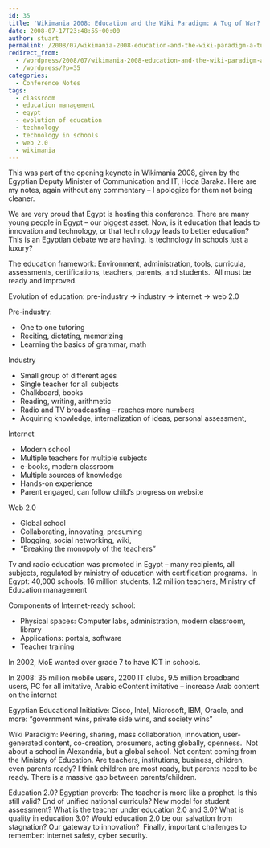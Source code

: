 ```yaml
---
id: 35
title: 'Wikimania 2008: Education and the Wiki Paradigm: A Tug of War?'
date: 2008-07-17T23:48:55+00:00
author: stuart
permalink: /2008/07/wikimania-2008-education-and-the-wiki-paradigm-a-tug-of-war/
redirect_from:
  - /wordpress/2008/07/wikimania-2008-education-and-the-wiki-paradigm-a-tug-of-war/
  - /wordpress/?p=35
categories:
  - Conference Notes
tags:
  - classroom
  - education management
  - egypt
  - evolution of education
  - technology
  - technology in schools
  - web 2.0
  - wikimania
---
```

This was part of the opening keynote in Wikimania 2008, given by the Egyptian Deputy Minister of Communication and IT, Hoda Baraka. Here are my notes, again without any commentary &#8211; I apologize for them not being cleaner.

<!--more-->

We are very proud that Egypt is hosting this conference. There are many young people in Egypt – our biggest asset. Now, is it education that leads to innovation and technology, or that technology leads to better education? This is an Egyptian debate we are having. Is technology in schools just a luxury?

The education framework: Environment, administration, tools, curricula, assessments, certifications, teachers, parents, and students.  All must be ready and improved.

Evolution of education: pre-industry -> industry -> internet -> web 2.0
  
Pre-industry:

  * One to one tutoring
  * Reciting, dictating, memorizing
  * Learning the basics of grammar, math

Industry

  * Small group of different ages
  * Single teacher for all subjects
  * Chalkboard, books
  * Reading, writing, arithmetic
  * Radio and TV broadcasting – reaches more numbers
  * Acquiring knowledge, internalization of ideas, personal assessment,

Internet

  * Modern school
  * Multiple teachers for multiple subjects
  * e-books, modern classroom
  * Multiple sources of knowledge
  * Hands-on experience
  * Parent engaged, can follow child’s progress on website

Web 2.0

  * Global school
  * Collaborating, innovating, presuming
  * Blogging, social networking, wiki,
  * “Breaking the monopoly of the teachers”

Tv and radio education was promoted in Egypt – many recipients, all subjects, regulated by ministry of education with certification programs.  In Egypt: 40,000 schools, 16 million students, 1.2 million teachers, Ministry of Education management

Components of Internet-ready school:

  * Physical spaces: Computer labs, administration, modern classroom, library
  * Applications: portals, software
  * Teacher training

In 2002, MoE wanted over grade 7 to have ICT in schools.
  
In 2008: 35 million mobile users, 2200 IT clubs, 9.5 million broadband users, PC for all imitative, Arabic eContent imitative – increase Arab content on the internet

Egyptian Educational Initiative: Cisco, Intel, Microsoft, IBM, Oracle, and more: “government wins, private side wins, and society wins”
  
Wiki Paradigm: Peering, sharing, mass collaboration, innovation, user-generated content, co-creation, prosumers, acting globally, openness.  Not about a school in Alexandria, but a global school. Not content coming from the Ministry of Education. Are teachers, institutions, business, children, even parents ready? I think children are most ready, but parents need to be ready. There is a massive gap between parents/children.

Education 2.0? Egyptian proverb: The teacher is more like a prophet. Is this still valid? End of unified national curricula? New model for student assessment? What is the teacher under education 2.0 and 3.0? What is quality in education 3.0? Would education 2.0 be our salvation from stagnation? Our gateway to innovation?  Finally, important challenges to remember: internet safety, cyber security.
